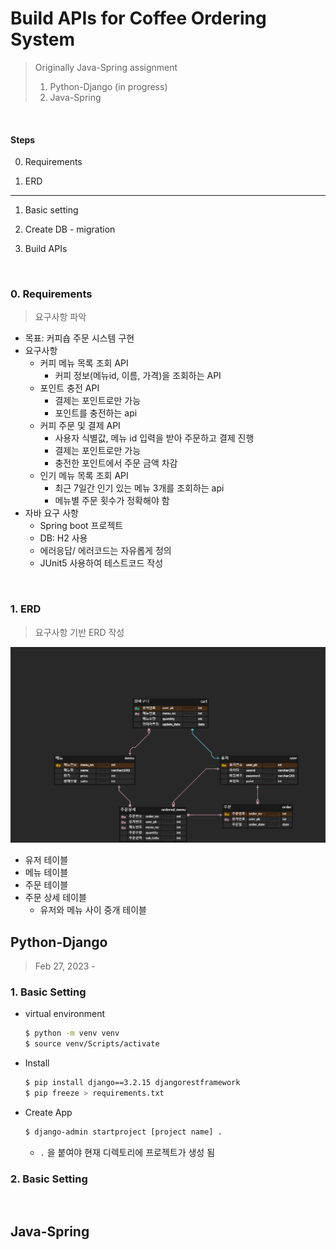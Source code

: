 # Build APIs for Coffee Ordering System

> Originally Java-Spring assignment
>
> 1. Python-Django (in progress)
> 2. Java-Spring

<br/>

#### Steps

0. Requirements

1. ERD

---

1. Basic setting

2. Create DB - migration

3. Build APIs

<br/>

### 0. Requirements

> 요구사항 파악

* 목표: 커피숍 주문 시스템 구현
* 요구사항
  * 커피 메뉴 목록 조회 API
    * 커피 정보(메뉴id, 이름, 가격)을 조회하는 API
  * 포인트 충전 API
    * 결제는 포인트로만 가능
    * 포인트를 충전하는 api
  * 커피 주문 및 결제 API
    * 사용자 식별값, 메뉴 id 입력을 받아 주문하고 결제 진행
    * 결제는 포인트로만 가능
    * 충전한 포인트에서 주문 금액 차감
  * 인기 메뉴 목록 조회 API
    * 최근 7일간 인기 있는 메뉴 3개를 조회하는 api
    * 메뉴별 주문 횟수가 정확해야 함
* 자바 요구 사항
  * Spring boot 프로젝트
  * DB: H2 사용
  * 에러응답/ 에러코드는 자유롭게 정의
  * JUnit5 사용하여 테스트코드 작성

<br/>

### 1. ERD

> 요구사항 기반 ERD 작성

![cafe-api-practice](assets/cafe-api-practice.png)

* 유저 테이블
* 메뉴 테이블
* 주문 테이블
* 주문 상세 테이블
  * 유저와 메뉴 사이 중개 테이블



## Python-Django

> Feb 27, 2023 -

### 1. Basic Setting

* virtual environment

  ```bash
  $ python -m venv venv
  $ source venv/Scripts/activate
  ```

* Install

  ```bash
  $ pip install django==3.2.15 djangorestframework
  $ pip freeze > requirements.txt
  ```

* Create App

  ```bash
  $ django-admin startproject [project name] .
  ```

  * `.` 을 붙여야 현재 디렉토리에 프로젝트가 생성 됨





### 2. Basic Setting

> 

<br/>

## Java-Spring





